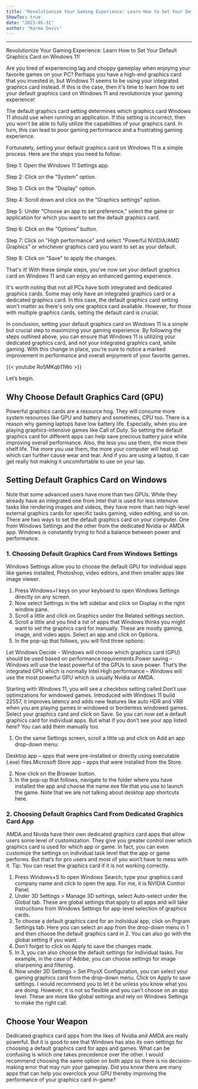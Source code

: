 ```yaml
---
title: "Revolutionize Your Gaming Experience: Learn How to Set Your Default Graphics Card on Windows 11!"
ShowToc: true 
date: "2023-05-31"
author: "Karma Davis"
---
```

*****
Revolutionize Your Gaming Experience: Learn How to Set Your Default Graphics Card on Windows 11!

Are you tired of experiencing lag and choppy gameplay when enjoying your favorite games on your PC? Perhaps you have a high-end graphics card that you invested in, but Windows 11 seems to be using your integrated graphics card instead. If this is the case, then it's time to learn how to set your default graphics card on Windows 11 and revolutionize your gaming experience!

The default graphics card setting determines which graphics card Windows 11 should use when running an application. If this setting is incorrect, then you won't be able to fully utilize the capabilities of your graphics card. In turn, this can lead to poor gaming performance and a frustrating gaming experience.

Fortunately, setting your default graphics card on Windows 11 is a simple process. Here are the steps you need to follow:

Step 1: Open the Windows 11 Settings app.

Step 2: Click on the "System" option.

Step 3: Click on the "Display" option.

Step 4: Scroll down and click on the "Graphics settings" option.

Step 5: Under "Choose an app to set preference," select the game or application for which you want to set the default graphics card.

Step 6: Click on the "Options" button.

Step 7: Click on "High performance" and select "Powerful NVIDIA/AMD Graphics" or whichever graphics card you want to set as your default.

Step 8: Click on "Save" to apply the changes.

That's it! With these simple steps, you've now set your default graphics card on Windows 11 and can enjoy an enhanced gaming experience.

It's worth noting that not all PCs have both integrated and dedicated graphics cards. Some may only have an integrated graphics card or a dedicated graphics card. In this case, the default graphics card setting won't matter as there's only one graphics card available. However, for those with multiple graphics cards, setting the default card is crucial.

In conclusion, setting your default graphics card on Windows 11 is a simple but crucial step to maximizing your gaming experience. By following the steps outlined above, you can ensure that Windows 11 is utilizing your dedicated graphics card, and not your integrated graphics card, while gaming. With this change in place, you're sure to notice a marked improvement in performance and overall enjoyment of your favorite games.

{{< youtube Ro5MKqb11Wo >}} 



Let’s begin.

 
## Why Choose Default Graphics Card (GPU)


Powerful graphics cards are a resource hog. They will consume more system resources like GPU and battery and sometimes, CPU too. There is a reason why gaming laptops have low battery life. Especially, when you are playing graphics-intensive games like Call of Duty. So setting the default graphics card for different apps can help save precious battery juice while improving overall performance. 
Also, the less you use them, the more their shelf life. The more you use them, the more your computer will heat up which can further cause wear and tear. And if you are using a laptop, it can get really hot making it uncomfortable to use on your lap.

 
## Setting Default Graphics Card on Windows


Note that some advanced users have more than two GPUs. While they already have an integrated one from Intel that is used for less intensive tasks like rendering images and videos, they have more than two high-level external graphics cards for specific tasks gaming, video editing, and so on.
There are two ways to set the default graphics card on your computer. One from Windows Settings and the other from the dedicated Nvidia or AMDA app. Windows is constantly trying to find a balance between power and performance.

 
### 1. Choosing Default Graphics Card From Windows Settings


Windows Settings allow you to choose the default GPU for individual apps like games installed, Photoshop, video editors, and then smaller apps like image viewer.
1. Press Windows+I keys on your keyboard to open Windows Settings directly on any screen.
2. Now select Settings in the left sidebar and click on Display in the right window pane. 
3. Scroll a little and click on Graphics under the Related settings section.
4. Scroll a little and you find a list of apps that Windows thinks you might want to set the graphics card for manually. These are mostly gaming, image, and video apps. Select an app and click on Options.
5. In the pop-up that follows, you will find three options:

 
Let Windows Decide – Windows will choose which graphics card (GPU) should be used based on performance requirements.Power saving – Windows will use the least powerful of the GPUs to save power. That’s the integrated GPU which is normally Intel.High performance – Windows will use the most powerful GPU which is usually Nvidia or AMDA.


Starting with Windows 11, you will see a checkbox setting called Don’t use optimizations for windowed games. Introduced with Windows 11 build 22557, it improves latency and adds new features like auto HDR and VRR when you are playing games in windowed or borderless windowed games.
Select your graphics card and click on Save.
So you can now set a default graphics card for individual apps. But what if you don’t see your app listed here? You can add them manually too.
1. On the same Settings screen, scroll a little up and click on Add an app drop-down menu:

 
Desktop app – apps that were pre-installed or directly using executable (.exe) files.Microsoft Store app – apps that were installed from the Store.


2. Now click on the Browser button.
3. In the pop-up that follows, navigate to the folder where you have installed the app and choose the name.exe file that you use to launch the game. Note that we are not talking about desktop app shortcuts here.

 
### 2. Choosing Default Graphics Card From Dedicated Graphics Card App


AMDA and Nivida have their own dedicated graphics card apps that allow users some level of customization. They give you greater control over which graphics card is used for which app or game. In fact, you can even customize the settings on individual task level that the app or game performs. But that’s for pro users and most of you won’t have to mess with it.
Tip: You can reset the graphics card if it is not working correctly.
1. Press Windows+S to open Windows Search, type your graphics card company name and click to open the app. For me, it is NVIDIA Control Panel.
2. Under 3D Settings > Manage 3D settings, select Auto-select under the Global tab. These are global settings that apply to all apps and will take instructions from Windows Settings for app-level selection of graphics cards.
3. To choose a default graphics card for an individual app, click on Prgram Settings tab. Here you can select an app from the drop-down menu in 1 and then choose the default graphics card in 2. You can also go with the global setting if you want.
4. Don’t forget to click on Apply to save the changes made.
5. In 3, you can also choose the default settings for individual tasks. For example, in the case of Adobe, you can choose settings for image sharpening and filtering.
6. Now under 3D Settings > Set PhysX Configuration, you can select your gaming graphics card from the drop-down menu. Click on Apply to save settings. I would recommend you to let it be unless you know what you are doing.
However, it is not so flexible and you can’t choose on an app level. These are more like global settings and rely on Windows Settings to make the right call.

 
## Choose Your Weapon


Dedicated graphics card apps from the likes of Nvidia and AMDA are really powerful. But it is good to see that Windows has also its own settings for choosing a default graphics card for apps and games. What can be confusing is which one takes precedence over the other. I would recommend choosing the same option on both apps so there is no decision-making error that may ruin your gameplay.
Did you know there are many apps that can help you overclock your GPU thereby improving the performance of your graphics card in-game?




